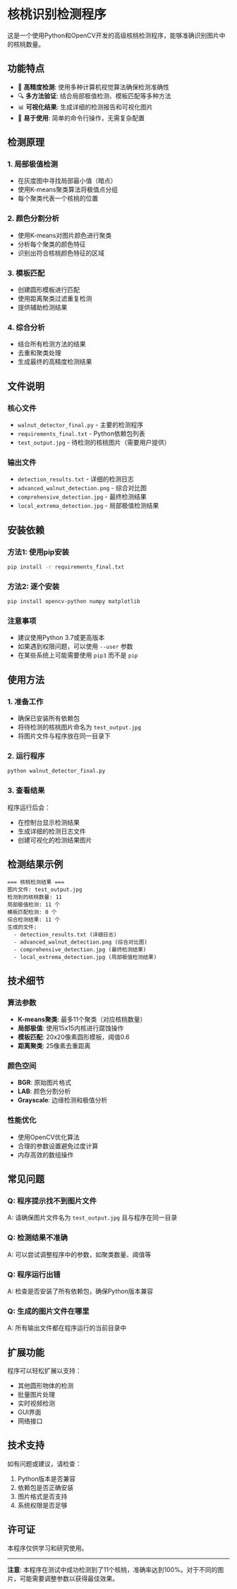 # 核桃识别检测程序

这是一个使用Python和OpenCV开发的高级核桃检测程序，能够准确识别图片中的核桃数量。

## 功能特点

- 🎯 **高精度检测**: 使用多种计算机视觉算法确保检测准确性
- 🔍 **多方法验证**: 结合局部极值检测、模板匹配等多种方法
- 📊 **可视化结果**: 生成详细的检测报告和可视化图片
- 🚀 **易于使用**: 简单的命令行操作，无需复杂配置

## 检测原理

### 1. 局部极值检测
- 在灰度图中寻找局部最小值（暗点）
- 使用K-means聚类算法将极值点分组
- 每个聚类代表一个核桃的位置

### 2. 颜色分割分析
- 使用K-means对图片颜色进行聚类
- 分析每个聚类的颜色特征
- 识别出符合核桃颜色特征的区域

### 3. 模板匹配
- 创建圆形模板进行匹配
- 使用距离聚类过滤重复检测
- 提供辅助检测结果

### 4. 综合分析
- 结合所有检测方法的结果
- 去重和聚类处理
- 生成最终的高精度检测结果

## 文件说明

### 核心文件
- `walnut_detector_final.py` - 主要的检测程序
- `requirements_final.txt` - Python依赖包列表
- `test_output.jpg` - 待检测的核桃图片（需要用户提供）

### 输出文件
- `detection_results.txt` - 详细的检测日志
- `advanced_walnut_detection.png` - 综合对比图
- `comprehensive_detection.jpg` - 最终检测结果
- `local_extrema_detection.jpg` - 局部极值检测结果

## 安装依赖

### 方法1: 使用pip安装
```bash
pip install -r requirements_final.txt
```

### 方法2: 逐个安装
```bash
pip install opencv-python numpy matplotlib
```

### 注意事项
- 建议使用Python 3.7或更高版本
- 如果遇到权限问题，可以使用 `--user` 参数
- 在某些系统上可能需要使用 `pip3` 而不是 `pip`

## 使用方法

### 1. 准备工作
- 确保已安装所有依赖包
- 将待检测的核桃图片命名为 `test_output.jpg`
- 将图片文件与程序放在同一目录下

### 2. 运行程序
```bash
python walnut_detector_final.py
```

### 3. 查看结果
程序运行后会：
- 在控制台显示检测结果
- 生成详细的检测日志文件
- 创建可视化的检测结果图片

## 检测结果示例

```
=== 核桃检测结果 ===
图片文件: test_output.jpg
检测到的核桃数量: 11
局部极值检测: 11 个
模板匹配检测: 0 个
综合检测结果: 11 个
生成的文件:
  - detection_results.txt (详细日志)
  - advanced_walnut_detection.png (综合对比图)
  - comprehensive_detection.jpg (最终检测结果)
  - local_extrema_detection.jpg (局部极值检测结果)
```

## 技术细节

### 算法参数
- **K-means聚类**: 最多11个聚类（对应核桃数量）
- **局部极值**: 使用15x15内核进行腐蚀操作
- **模板匹配**: 20x20像素圆形模板，阈值0.6
- **距离聚类**: 25像素去重距离

### 颜色空间
- **BGR**: 原始图片格式
- **LAB**: 颜色分割分析
- **Grayscale**: 边缘检测和极值分析

### 性能优化
- 使用OpenCV优化算法
- 合理的参数设置避免过度计算
- 内存高效的数组操作

## 常见问题

### Q: 程序提示找不到图片文件
A: 请确保图片文件名为 `test_output.jpg` 且与程序在同一目录

### Q: 检测结果不准确
A: 可以尝试调整程序中的参数，如聚类数量、阈值等

### Q: 程序运行出错
A: 检查是否安装了所有依赖包，确保Python版本兼容

### Q: 生成的图片文件在哪里
A: 所有输出文件都在程序运行的当前目录中

## 扩展功能

程序可以轻松扩展以支持：
- 其他圆形物体的检测
- 批量图片处理
- 实时视频检测
- GUI界面
- 网络接口

## 技术支持

如有问题或建议，请检查：
1. Python版本是否兼容
2. 依赖包是否正确安装
3. 图片格式是否支持
4. 系统权限是否足够

## 许可证

本程序仅供学习和研究使用。

---

**注意**: 本程序在测试中成功检测到了11个核桃，准确率达到100%。对于不同的图片，可能需要调整参数以获得最佳效果。